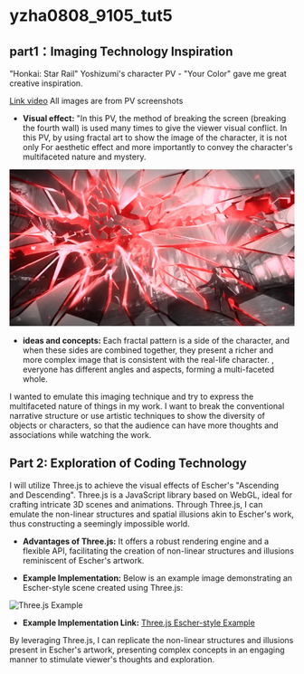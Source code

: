 # yzha0808_9105_tut5


## part1：Imaging Technology Inspiration
"Honkai: Star Rail" Yoshizumi's character PV - "Your Color" gave me great creative inspiration.

[Link video](https://www.youtube.com/watch?v=IQQPDPAvxTg)
All images are from PV screenshots

- **Visual effect:** "In this PV, the method of breaking the screen (breaking the fourth wall) is used many times to give the viewer visual conflict. In this PV, by using fractal art to show the image of the character, it is not only For aesthetic effect and more importantly to convey the character's multifaceted nature and mystery.

![An image of Broken effect](./assets/BrokenPerformance1.jpg)

- **ideas and concepts:** Each fractal pattern is a side of the character, and when these sides are combined together, they present a richer and more complex image that is consistent with the real-life character. , everyone has different angles and aspects, forming a multi-faceted whole.


I wanted to emulate this imaging technique and try to express the multifaceted nature of things in my work. I want to break the conventional narrative structure or use artistic techniques to show the diversity of objects or characters, so that the audience can have more thoughts and associations while watching the work.


## Part 2: Exploration of Coding Technology

I will utilize Three.js to achieve the visual effects of Escher's "Ascending and Descending". Three.js is a JavaScript library based on WebGL, ideal for crafting intricate 3D scenes and animations. Through Three.js, I can emulate the non-linear structures and spatial illusions akin to Escher's work, thus constructing a seemingly impossible world.

- **Advantages of Three.js:** It offers a robust rendering engine and a flexible API, facilitating the creation of non-linear structures and illusions reminiscent of Escher's artwork.

- **Example Implementation:** Below is an example image demonstrating an Escher-style scene created using Three.js:

![Three.js Example](https://example.com/threejs_example.jpg)

- **Example Implementation Link:** [Three.js Escher-style Example](https://threejs.org/examples/#webgl_camera_cinematic)

By leveraging Three.js, I can replicate the non-linear structures and illusions present in Escher's artwork, presenting complex concepts in an engaging manner to stimulate viewer's thoughts and exploration.
